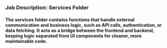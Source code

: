 ### Job Description: Services Folder

#### The services folder contains functions that handle external communication and business logic, such as API calls, authentication, or data fetching. It acts as a bridge between the frontend and backend, keeping logic separated from UI components for cleaner, more maintainable code.
